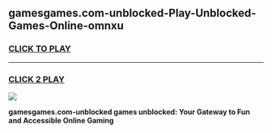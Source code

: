 
## gamesgames.com-unblocked-Play-Unblocked-Games-Online-omnxu
<h3>
<a href="https://premium76.site?title=gamesgames.com-unblocked&ref=25A">CLICK TO PLAY</a></h3>
<hr>

<h3>
<a href="https://premium76.site?title=gamesgames.com-unblocked&ref=25A">CLICK 2 PLAY</a>
  
</h3>

<a href="https://premium76.site?title=gamesgames.com-unblocked&ref=25A"><img src="https://clearcache.store/games.png"></a>


**gamesgames.com-unblocked games unblocked: Your Gateway to Fun and Accessible Online Gaming**

